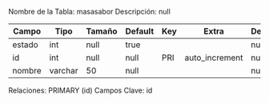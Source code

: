 
  Nombre de la Tabla: masasabor
  Descripción: null

| Campo          | Tipo | Tamaño    |  Default    | Key | Extra | Description | 
|----------------|------|-----------|-------------|-----|-------|-------------|
|estado| int| null |true |  | | null |
|id| int| null |null | PRI | auto_increment| null |
|nombre| varchar| 50 |null |  | | null |

Relaciones:  PRIMARY (id) 
Campos Clave: id
